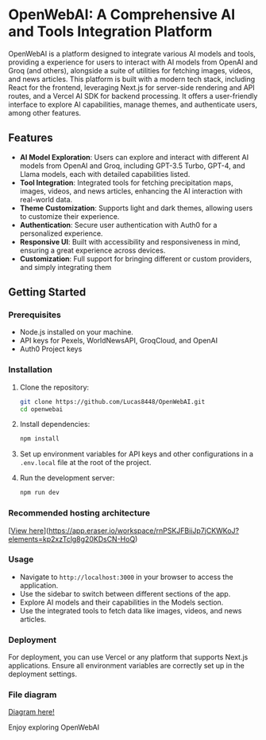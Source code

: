 # OpenWebAI: A Comprehensive AI and Tools Integration Platform

OpenWebAI is a platform designed to integrate various AI models and tools, providing a experience for users to interact with AI models from OpenAI and Groq (and others), alongside a suite of utilities for fetching images, videos, and news articles. This platform is built with a modern tech stack, including React for the frontend, leveraging Next.js for server-side rendering and API routes, and a Vercel AI SDK for backend processing. It offers a user-friendly interface to explore AI capabilities, manage themes, and authenticate users, among other features.

## Features

- **AI Model Exploration**: Users can explore and interact with different AI models from OpenAI and Groq, including GPT-3.5 Turbo, GPT-4, and Llama models, each with detailed capabilities listed.
- **Tool Integration**: Integrated tools for fetching precipitation maps, images, videos, and news articles, enhancing the AI interaction with real-world data.
- **Theme Customization**: Supports light and dark themes, allowing users to customize their experience.
- **Authentication**: Secure user authentication with Auth0 for a personalized experience.
- **Responsive UI**: Built with accessibility and responsiveness in mind, ensuring a great experience across devices.
- **Customization**: Full support for bringing different or custom providers, and simply integrating them

## Getting Started

### Prerequisites

- Node.js installed on your machine.
- API keys for Pexels, WorldNewsAPI, GroqCloud, and OpenAI
- Auth0 Project keys

### Installation

1. Clone the repository:
   ```bash
   git clone https://github.com/Lucas8448/OpenWebAI.git
   cd openwebai
   ```

2. Install dependencies:
   ```bash
   npm install
   ```

3. Set up environment variables for API keys and other configurations in a `.env.local` file at the root of the project.

4. Run the development server:
   ```bash
   npm run dev
   ```

### Recommended hosting architecture

[[View here](https://app.eraser.io/workspace/rnPSKJFBiiJp7jCKWKoJ/preview?elements=kp2xzTclg8g20KDsCN-HoQ&type=embed)](https://app.eraser.io/workspace/rnPSKJFBiiJp7jCKWKoJ?elements=kp2xzTclg8g20KDsCN-HoQ)

### Usage

- Navigate to `http://localhost:3000` in your browser to access the application.
- Use the sidebar to switch between different sections of the app.
- Explore AI models and their capabilities in the Models section.
- Use the integrated tools to fetch data like images, videos, and news articles.

### Deployment

For deployment, you can use Vercel or any platform that supports Next.js applications. Ensure all environment variables are correctly set up in the deployment settings.

### File diagram

[Diagram here!](https://app.eraser.io/workspace/zfnk3ucdvxfnhqKBfgtI?origin=share)

Enjoy exploring OpenWebAI
